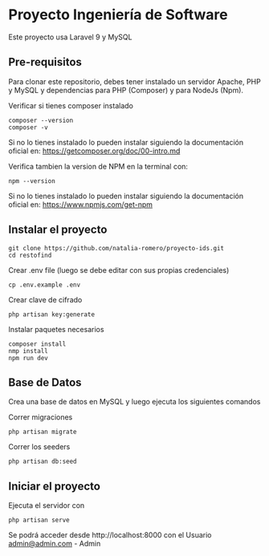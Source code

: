 # Proyecto Ingeniería de Software
Este proyecto usa Laravel 9 y MySQL
## Pre-requisitos

Para clonar este repositorio, debes tener instalado un servidor Apache, PHP y MySQL y dependencias para PHP (Composer) y para NodeJs (Npm).

Verificar si tienes composer instalado
```
composer --version 
composer -v
```
Si no lo tienes instalado lo pueden instalar siguiendo la documentación oficial en:
https://getcomposer.org/doc/00-intro.md

Verifica tambien la version de NPM en la terminal con:
```
npm --version
```
Si no lo tienes instalado lo pueden instalar siguiendo la documentación oficial en:
https://www.npmjs.com/get-npm


## Instalar el proyecto


```
git clone https://github.com/natalia-romero/proyecto-ids.git
cd restofind
```
Crear .env file (luego se debe editar con sus propias credenciales)
```
cp .env.example .env
```
Crear clave de cifrado
```
php artisan key:generate
```

Instalar paquetes necesarios
```
composer install
nmp install
npm run dev
```

## Base de Datos
Crea una base de datos en MySQL y luego ejecuta los siguientes comandos

Correr migraciones
```
php artisan migrate
```
Correr los seeders
```
php artisan db:seed
```
## Iniciar el proyecto
Ejecuta el servidor con
```
php artisan serve
```
Se podrá acceder desde http://localhost:8000 con el Usuario admin@admin.com - Admin
